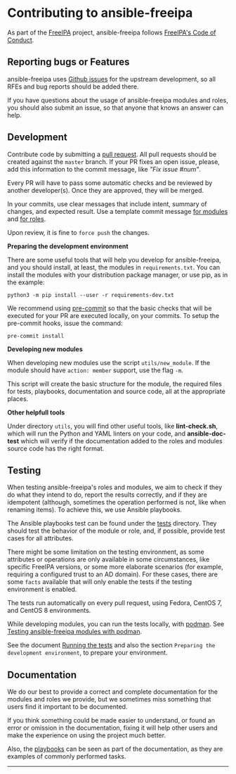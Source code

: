 Contributing to ansible-freeipa
===============================

As part of the [FreeIPA] project, ansible-freeipa follows
[FreeIPA's Code of Conduct].


Reporting bugs or Features
--------------------------

ansible-freeipa uses [Github issues] for the upstream development, so all RFEs
and bug reports should be added there.

If you have questions about the usage of ansible-freeipa modules and roles,
you should also submit an issue, so that anyone that knows an answer can help.


Development
-----------

Contribute code by submitting a [pull request]. All pull requests should be
created against the `master` branch. If your PR fixes an open issue, please,
add this information to the commit message, like _"Fix issue #num"_.

Every PR will have to pass some automatic checks and be reviewed by another
developer(s). Once they are approved, they will be merged.

In your commits, use clear messages that include intent, summary of changes,
and expected result. Use a template commit message [for modules] and
[for roles].

Upon review, it is fine to `force push` the changes.

**Preparing the development environment**

There are some useful tools that will help you develop for ansible-freeipa,
and you should install, at least, the modules in `requirements.txt`. You
can install the modules with your distribution package manager, or use pip,
as in the example:

```
python3 -m pip install --user -r requirements-dev.txt
```

We recommend using [pre-commit] so that the basic checks that will be executed
for your PR are executed locally, on your commits. To setup the pre-commit
hooks, issue the command:

```
pre-commit install
```

**Developing new modules**

When developing new modules use the script `utils/new_module`. If the module
should have `action: member` support, use the flag `-m`.

This script will create the basic structure for the module, the required files
for tests, playbooks, documentation and source code, all at the appropriate
places.


**Other helpfull tools**

Under directory `utils`, you will find other useful tools, like
**lint-check.sh**, which will run the Python and YAML linters on your code,
and **ansible-doc-test** which will verify if the documentation added to the
roles and modules source code has the right format.


Testing
-------

When testing ansible-freeipa's roles and modules, we aim to check if they
do what they intend to do, report the results correctly, and if they are
idempotent (although, sometimes the operation performed is not, like when
renaming items). To achieve this, we use Ansible playbooks.

The Ansible playbooks test can be found under the [tests] directory. They
should test the behavior of the module or role, and, if possible, provide
test cases for all attributes.

There might be some limitation on the testing environment, as some attributes
or operations are only available in some circumstances, like specific FreeIPA
versions, or some more elaborate scenarios (for example, requiring a
configured trust to an AD domain). For these cases, there are some `facts`
available that will only enable the tests if the testing environment is
enabled.

The tests run automatically on every pull request, using Fedora, CentOS 7,
and CentOS 8 environments.

While developing modules, you can run the tests locally, with [podman].
See [Testing ansible-freeipa modules with podman].

See the document [Running the tests] and also the section `Preparing the
development environment`, to prepare your environment.


Documentation
-------------

We do our best to provide a correct and complete documentation for the modules
and roles we provide, but we sometimes miss something that users find it
important to be documented.

If you think something could be made easier to understand, or found an error
or omission in the documentation, fixing it will help other users and make
the experience on using the project much better.

Also, the [playbooks] can be seen as part of the documentation, as they are
examples of commonly performed tasks.

---
[FreeIPA]: https://freeipa.org
[FreeIPA's Code of Conduct]: https://github.com/freeipa/freeipa/blob/master/CODE_OF_CONDUCT.md
[for modules]: https://github.com/freeipa/ansible-freeipa/pull/357
[for roles]: https://github.com/freeipa/ansible-freeipa/pull/430
[Github issues]: https://github.com/freeipa/ansible-freeipa/issues
[pull request]: https://github.com/freeipa/ansible-freeipa/pulls
[playbooks]: playbooks
[pre-commit]: https://pre-commit.com
[Running the tests]: tests/README.md
[tests]: tests/
[podman]: https://podman.io
[Testing ansible-freeipa modules with podman]: tests/README-podman.md
